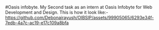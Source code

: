 #Oasis infobyte. My Second task as an intern at Oasis Infobyte for Web Development and Design. This is how it look like:-
https://github.com/Debonairayush/OIBSIP/assets/99905065/6293e34f-7edb-4a7c-ac19-e17c109a8bfa

